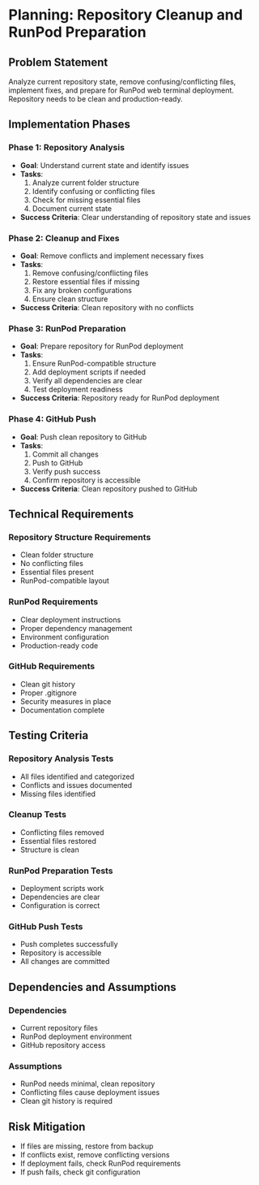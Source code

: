 # Planning: Repository Cleanup and RunPod Preparation

## Problem Statement
Analyze current repository state, remove confusing/conflicting files, implement fixes, and prepare for RunPod web terminal deployment. Repository needs to be clean and production-ready.

## Implementation Phases

### Phase 1: Repository Analysis
- **Goal**: Understand current state and identify issues
- **Tasks**:
  1. Analyze current folder structure
  2. Identify confusing or conflicting files
  3. Check for missing essential files
  4. Document current state
- **Success Criteria**: Clear understanding of repository state and issues

### Phase 2: Cleanup and Fixes
- **Goal**: Remove conflicts and implement necessary fixes
- **Tasks**:
  1. Remove confusing/conflicting files
  2. Restore essential files if missing
  3. Fix any broken configurations
  4. Ensure clean structure
- **Success Criteria**: Clean repository with no conflicts

### Phase 3: RunPod Preparation
- **Goal**: Prepare repository for RunPod deployment
- **Tasks**:
  1. Ensure RunPod-compatible structure
  2. Add deployment scripts if needed
  3. Verify all dependencies are clear
  4. Test deployment readiness
- **Success Criteria**: Repository ready for RunPod deployment

### Phase 4: GitHub Push
- **Goal**: Push clean repository to GitHub
- **Tasks**:
  1. Commit all changes
  2. Push to GitHub
  3. Verify push success
  4. Confirm repository is accessible
- **Success Criteria**: Clean repository pushed to GitHub

## Technical Requirements

### Repository Structure Requirements
- Clean folder structure
- No conflicting files
- Essential files present
- RunPod-compatible layout

### RunPod Requirements
- Clear deployment instructions
- Proper dependency management
- Environment configuration
- Production-ready code

### GitHub Requirements
- Clean git history
- Proper .gitignore
- Security measures in place
- Documentation complete

## Testing Criteria

### Repository Analysis Tests
- All files identified and categorized
- Conflicts and issues documented
- Missing files identified

### Cleanup Tests
- Conflicting files removed
- Essential files restored
- Structure is clean

### RunPod Preparation Tests
- Deployment scripts work
- Dependencies are clear
- Configuration is correct

### GitHub Push Tests
- Push completes successfully
- Repository is accessible
- All changes are committed

## Dependencies and Assumptions

### Dependencies
- Current repository files
- RunPod deployment environment
- GitHub repository access

### Assumptions
- RunPod needs minimal, clean repository
- Conflicting files cause deployment issues
- Clean git history is required

## Risk Mitigation
- If files are missing, restore from backup
- If conflicts exist, remove conflicting versions
- If deployment fails, check RunPod requirements
- If push fails, check git configuration